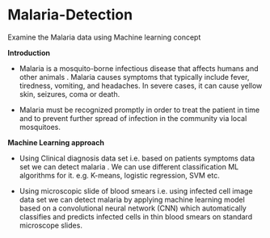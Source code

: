 # Malaria-Detection
Examine the Malaria data using Machine learning concept

**Introduction**

- Malaria is a mosquito-borne infectious disease that affects humans and other animals . Malaria causes symptoms that typically include fever, tiredness, vomiting, and headaches. In severe cases, it can cause yellow skin, seizures, coma or death.

- Malaria must be recognized promptly in order to treat the patient in time and to prevent further spread of infection in the community via local mosquitoes.

**Machine Learning approach**

- Using Clinical diagnosis data set i.e. based on patients symptoms data set we can detect malaria . We can use different  classification ML algorithms for it. e.g. K-means, logistic regression, SVM etc.

- Using microscopic slide of blood smears i.e. using infected cell image data set we can detect malaria by applying  machine learning model based on a convolutional neural network (CNN) which automatically classifies and predicts infected cells in thin blood smears on standard microscope slides.

